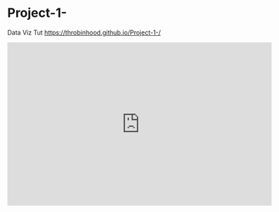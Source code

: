 # Project-1-
Data Viz Tut
https://throbinhood.github.io/Project-1-/


<iframe width="600" height="371" seamless frameborder="0" scrolling="no" src="https://docs.google.com/spreadsheets/d/e/2PACX-1vQi-hFX5IvWRgo_x9v6QN31-0H2TECr1lUy3VxG6IMhb39Wi3tqBxK1igw36C_Q_CBVtSMpup2iP3Lf/pubchart?oid=2052645068&amp;format=interactive"></iframe>
